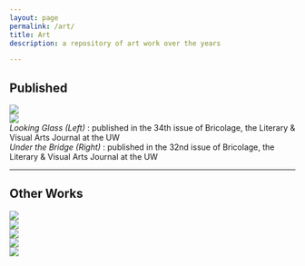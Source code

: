 ```yaml
---
layout: page
permalink: /art/
title: Art
description: a repository of art work over the years

---
```


## Published 

<div class="row mt-3">
    <div class="col-sm mt-3 mt-md-0">
        <img class="img-fluid rounded z-depth-1" src="{{ site.baseurl }}/assets/img/looking-glass.jpg" data-zoomable>
    </div>
    <div class="col-sm mt-3 mt-md-0">
        <img class="img-fluid rounded z-depth-1" src="{{ site.baseurl }}/assets/img/bridge.jpg" data-zoomable>
    </div>
</div>
  <div class="caption">
    <i>Looking Glass (Left) </i>: published in the 34th issue of Bricolage, the Literary & Visual Arts Journal at the UW <br>
    <i>Under the Bridge (Right) </i>: published in the 32nd issue of Bricolage, the Literary & Visual Arts Journal at the UW
</div>
<hr>

## Other Works

<div class="row mt-3">
    <div class="col-sm mt-3 mt-md-0">
        <img class="img-fluid rounded z-depth-1" src="{{ site.baseurl }}/assets/img/IMG_0906.jpeg" data-zoomable>
    </div>
    <div class="col-sm mt-3 mt-md-0">
        <img class="img-fluid rounded z-depth-1" src="{{ site.baseurl }}/assets/img/woman.jpeg" data-zoomable>
    </div>
</div>

<div class="row mt-3">
    <div class="col-sm mt-3 mt-md-0">
        <img class="img-fluid rounded z-depth-1" src="{{ site.baseurl }}/assets/img/eagle.jpeg" data-zoomable>
    </div>
    <div class="col-sm mt-3 mt-md-0">
        <img class="img-fluid rounded z-depth-1" src="{{ site.baseurl }}/assets/img/lion.jpeg" data-zoomable>
    </div>
</div>

<div class="row mt-3">
    <div class="col-sm mt-3 mt-md-0">
        <img class="img-fluid rounded z-depth-1" src="{{ site.baseurl }}/assets/img/owl.JPG" data-zoomable>
    </div>
</div>
